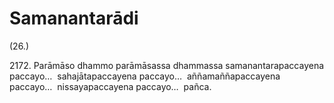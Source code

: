# Samanantarādi

(26.)

2172\. Parāmāso dhammo parāmāsassa dhammassa samanantarapaccayena paccayo…  sahajātapaccayena paccayo…  aññamaññapaccayena paccayo…  nissayapaccayena paccayo…  pañca.
